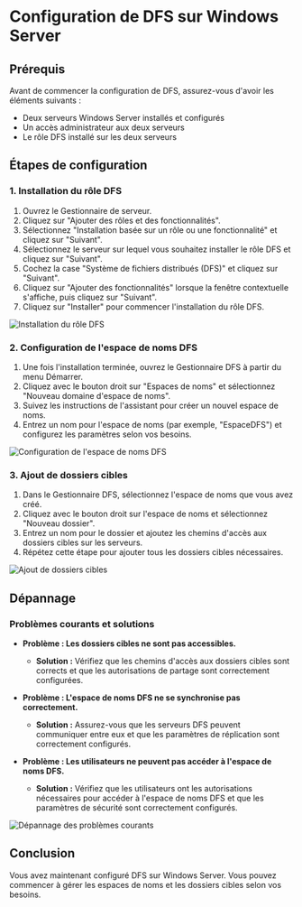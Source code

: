 # Configuration de DFS sur Windows Server

## Prérequis

Avant de commencer la configuration de DFS, assurez-vous d'avoir les éléments suivants :
- Deux serveurs Windows Server installés et configurés
- Un accès administrateur aux deux serveurs
- Le rôle DFS installé sur les deux serveurs

## Étapes de configuration

### 1. Installation du rôle DFS

1. Ouvrez le Gestionnaire de serveur.
2. Cliquez sur "Ajouter des rôles et des fonctionnalités".
3. Sélectionnez "Installation basée sur un rôle ou une fonctionnalité" et cliquez sur "Suivant".
4. Sélectionnez le serveur sur lequel vous souhaitez installer le rôle DFS et cliquez sur "Suivant".
5. Cochez la case "Système de fichiers distribués (DFS)" et cliquez sur "Suivant".
6. Cliquez sur "Ajouter des fonctionnalités" lorsque la fenêtre contextuelle s'affiche, puis cliquez sur "Suivant".
7. Cliquez sur "Installer" pour commencer l'installation du rôle DFS.

![Installation du rôle DFS](../images/windows_server_dfs_installation.png)

### 2. Configuration de l'espace de noms DFS

1. Une fois l'installation terminée, ouvrez le Gestionnaire DFS à partir du menu Démarrer.
2. Cliquez avec le bouton droit sur "Espaces de noms" et sélectionnez "Nouveau domaine d'espace de noms".
3. Suivez les instructions de l'assistant pour créer un nouvel espace de noms.
4. Entrez un nom pour l'espace de noms (par exemple, "EspaceDFS") et configurez les paramètres selon vos besoins.

![Configuration de l'espace de noms DFS](../images/windows_server_dfs_namespace.png)

### 3. Ajout de dossiers cibles

1. Dans le Gestionnaire DFS, sélectionnez l'espace de noms que vous avez créé.
2. Cliquez avec le bouton droit sur l'espace de noms et sélectionnez "Nouveau dossier".
3. Entrez un nom pour le dossier et ajoutez les chemins d'accès aux dossiers cibles sur les serveurs.
4. Répétez cette étape pour ajouter tous les dossiers cibles nécessaires.

![Ajout de dossiers cibles](../images/windows_server_dfs_add_targets.png)

## Dépannage

### Problèmes courants et solutions

- **Problème : Les dossiers cibles ne sont pas accessibles.**
  - **Solution :** Vérifiez que les chemins d'accès aux dossiers cibles sont corrects et que les autorisations de partage sont correctement configurées.

- **Problème : L'espace de noms DFS ne se synchronise pas correctement.**
  - **Solution :** Assurez-vous que les serveurs DFS peuvent communiquer entre eux et que les paramètres de réplication sont correctement configurés.

- **Problème : Les utilisateurs ne peuvent pas accéder à l'espace de noms DFS.**
  - **Solution :** Vérifiez que les utilisateurs ont les autorisations nécessaires pour accéder à l'espace de noms DFS et que les paramètres de sécurité sont correctement configurés.

![Dépannage des problèmes courants](../images/windows_server_dfs_troubleshooting.png)

## Conclusion

Vous avez maintenant configuré DFS sur Windows Server. Vous pouvez commencer à gérer les espaces de noms et les dossiers cibles selon vos besoins.
